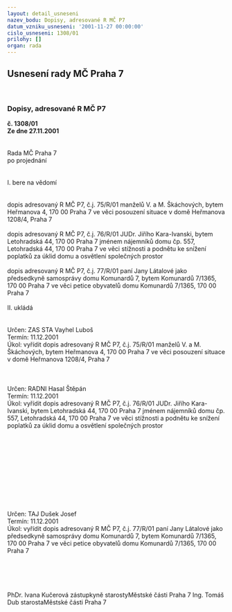 ```yaml
---
layout: detail_usneseni
nazev_bodu: Dopisy, adresované R MČ P7
datum_vzniku_usneseni: '2001-11-27 00:00:00'
cislo_usneseni: 1308/01
prilohy: []
organ: rada
---
```

<div id="ucUsn_pList" class="usn">
	<span><h2>Usnesení rady MČ Praha 7 </h2>
<br></span><div class="standBody">
<span><h3>Dopisy, adresované R MČ P7</h3></span><div class="center">
		<strong>č. 1308/01</strong><br>
	</div>
<div class="center">
		<strong>Ze dne 27.11.2001</strong><br><br>
	</div>
<br>Rada MČ Praha 7<br>po projednání<br><br><br>I.	bere na vědomí<br><br> <br>dopis adresovaný R MČ P7, č.j. 75/R/01 manželů V. a M. Škáchových, bytem Heřmanova 4, 170 00 Praha 7 ve věci posouzení situace v domě Heřmanova 1208/4, Praha 7<br><br>dopis adresovaný R MČ P7, č.j. 76/R/01 JUDr. Jiřího Kara-Ivanski, bytem Letohradská 44, 170 00 Praha 7 jménem nájemníků domu čp. 557, Letohradská 44, 170 00 Praha 7 ve věci stížnosti a podnětu ke snížení poplatků za úklid domu a osvětlení společných prostor<br><br>dopis adresovaný R MČ P7, č.j. 77/R/01 paní Jany Látalové jako předsedkyně samosprávy domu Komunardů 7, bytem Komunardů 7/1365, 170 00 Praha 7 ve věci petice obyvatelů domu Komunardů 7/1365, 170 00 Praha 7<br><br>II.	ukládá <br><br> <br>Určen:	ZAS STA Vayhel Luboš<br>Termín: 11.12.2001<br>Úkol:	vyřídit dopis adresovaný R MČ P7, č.j. 75/R/01 manželů V. a M. Škáchových, bytem Heřmanova 4, 170 00 Praha 7 ve věci posouzení situace v domě Heřmanova 1208/4, Praha 7<br> <br><br> <br>Určen:	RADNI Hasal Štěpán<br>Termín: 11.12.2001<br>Úkol:	vyřídit dopis adresovaný R MČ P7, č.j. 76/R/01 JUDr. Jiřího Kara-Ivanski, bytem Letohradská 44, 170 00 Praha 7 jménem nájemníků domu čp. 557, Letohradská 44, 170 00 Praha 7 ve věci stížnosti a podnětu ke snížení poplatků za úklid domu a osvětlení společných prostor<br> <br> <br><br><br><br><br><br><br><br><br><br>Určen:	TAJ Dušek Josef<br>Termín: 11.12.2001<br>Úkol:	vyřídit dopis adresovaný R MČ P7, č.j. 77/R/01 paní Jany Látalové jako předsedkyně samosprávy domu Komunardů 7, bytem Komunardů 7/1365, 170 00 Praha 7 ve věci petice obyvatelů domu Komunardů 7/1365, 170 00 Praha 7<br> <br> <br><br> <br>	<br>PhDr. Ivana Kučerová zástupkyně starostyMěstské části Praha 7	Ing. Tomáš Dub starostaMěstské části Praha 7<br>	<br><br>
</div>
</div>
